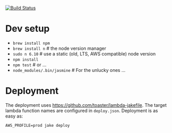 [![Build Status](https://travis-ci.org/infopark/cloudwatch2loggly.svg?branch=master)](https://travis-ci.org/infopark/cloudwatch2loggly)

# Dev setup
- `brew install npm`
- `brew install n`   # the node version manager
- `sudo n 6.10`      # use a static (old, LTS, AWS compatible) node version
- `npm install`
- `npm test`         # or ...
- `node_modules/.bin/jasmine` # For the unlucky ones ...

# Deployment

The deployment uses https://github.com/toaster/lambda-jakefile.
The target lambda function names are configured in `deploy.json`.
Deployment is as easy as:

```
AWS_PROFILE=prod jake deploy
```
